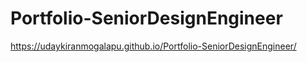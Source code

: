 # Portfolio-SeniorDesignEngineer

https://udaykiranmogalapu.github.io/Portfolio-SeniorDesignEngineer/
